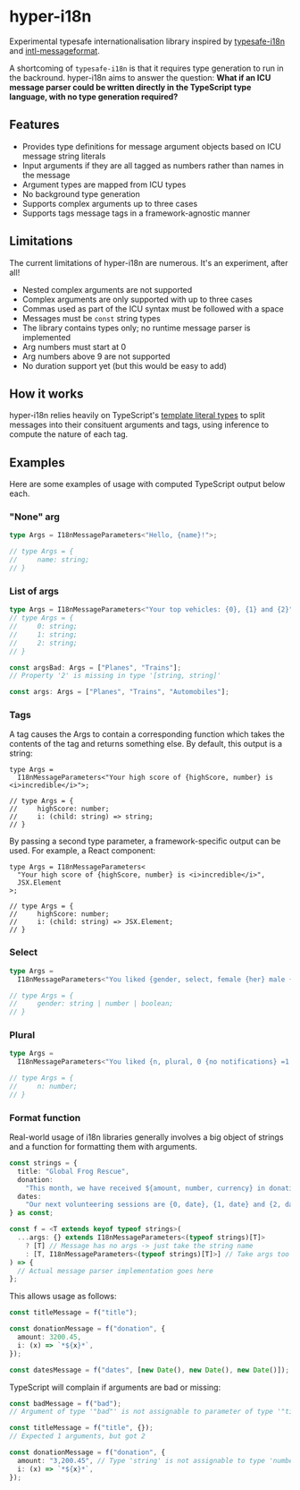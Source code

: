 # hyper-i18n

Experimental typesafe internationalisation library inspired by [typesafe-i18n](https://github.com/ivanhofer/typesafe-i18n) and [intl-messageformat](https://github.com/formatjs/formatjs/tree/main/packages/intl-messageformat).

A shortcoming of `typesafe-i18n` is that it requires type generation to run in the backround. hyper-i18n aims to answer the question: **What if an ICU message parser could be written directly in the TypeScript type language, with no type generation required?**

## Features

- Provides type definitions for message argument objects based on ICU message string literals
- Input arguments if they are all tagged as numbers rather than names in the message
- Argument types are mapped from ICU types
- No background type generation
- Supports complex arguments up to three cases
- Supports tags message tags in a framework-agnostic manner

## Limitations

The current limitations of hyper-i18n are numerous. It's an experiment, after all!

- Nested complex arguments are not supported
- Complex arguments are only supported with up to three cases
- Commas used as part of the ICU syntax must be followed with a space
- Messages must be `const` string types
- The library contains types only; no runtime message parser is implemented
- Arg numbers must start at 0
- Arg numbers above 9 are not supported
- No duration support yet (but this would be easy to add)

## How it works

hyper-i18n relies heavily on TypeScript's [template literal types](https://www.typescriptlang.org/docs/handbook/2/template-literal-types.html) to split messages into their consituent arguments and tags, using inference to compute the nature of each tag.

## Examples

Here are some examples of usage with computed TypeScript output below each.

### "None" arg

```ts
type Args = I18nMessageParameters<"Hello, {name}!">;

// type Args = {
//     name: string;
// }
```

### List of args

```ts
type Args = I18nMessageParameters<"Your top vehicles: {0}, {1} and {2}">;
// type Args = {
//     0: string;
//     1: string;
//     2: string;
// }

const argsBad: Args = ["Planes", "Trains"];
// Property '2' is missing in type '[string, string]'

const args: Args = ["Planes", "Trains", "Automobiles"];
```

### Tags

A tag causes the Args to contain a corresponding function which takes the contents of the tag and returns something else. By default, this output is a string:

```tsx
type Args =
  I18nMessageParameters<"Your high score of {highScore, number} is <i>incredible</i>">;

// type Args = {
//     highScore: number;
//     i: (child: string) => string;
// }
```

By passing a second type parameter, a framework-specific output can be used. For example, a React component:

```tsx
type Args = I18nMessageParameters<
  "Your high score of {highScore, number} is <i>incredible</i>",
  JSX.Element
>;

// type Args = {
//     highScore: number;
//     i: (child: string) => JSX.Element;
// }
```

### Select

```ts
type Args =
  I18nMessageParameters<"You liked {gender, select, female {her} male {his} other {their}} photo">;

// type Args = {
//     gender: string | number | boolean;
// }
```

### Plural

```ts
type Args =
  I18nMessageParameters<"You liked {n, plural, 0 {no notifications} =1 {# notification} other {# notifications}}">;

// type Args = {
//     n: number;
// }
```

### Format function

Real-world usage of i18n libraries generally involves a big object of strings and a function for formatting them with arguments.

```ts
const strings = {
  title: "Global Frog Rescue",
  donation:
    "This month, we have received ${amount, number, currency} in donations. <i>Thank you</i>.",
  dates:
    "Our next volunteering sessions are {0, date}, {1, date} and {2, date}",
} as const;

const f = <T extends keyof typeof strings>(
  ...args: {} extends I18nMessageParameters<(typeof strings)[T]>
    ? [T] // Message has no args -> just take the string name
    : [T, I18nMessageParameters<(typeof strings)[T]>] // Take args too
) => {
  // Actual message parser implementation goes here
};
```

This allows usage as follows:

```ts
const titleMessage = f("title");

const donationMessage = f("donation", {
  amount: 3200.45,
  i: (x) => `*${x}*`,
});

const datesMessage = f("dates", [new Date(), new Date(), new Date()]);
```

TypeScript will complain if arguments are bad or missing:

```ts
const badMessage = f("bad");
// Argument of type '"bad"' is not assignable to parameter of type '"title" | "donation" | "dates"'

const titleMessage = f("title", {});
// Expected 1 arguments, but got 2

const donationMessage = f("donation", {
  amount: "3,200.45", // Type 'string' is not assignable to type 'number'
  i: (x) => `*${x}*`,
});
```
